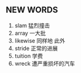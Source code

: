 ## NEW WORDS

1. slam 猛烈撞击
2. array 一大批
3. likewise 同样地 此外
4. stride 正常的进展
5. tuition 学费
6. wreck 遭严重损坏的汽车
